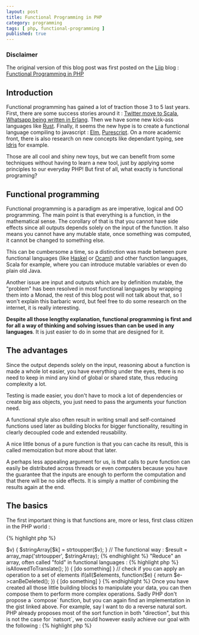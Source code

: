```yaml
---
layout: post
title: Functional Programming in PHP
category: programming
tags: [ php, functional-programming ]
published: true
---
```


### Disclaimer

The original version of this blog post was first posted on the [Liip](http://www.liip.ch) blog :
[Functional Programming in PHP](http://blog.liip.ch/archive/2014/11/05/functional-programing-in-php.html)

Introduction
------------

Functional programming has gained a lot of traction those 3 to 5 last years.
First, there are some success stories around it : [Twitter move to Scala][1],
[Whatsapp being written in Erlang][2]. Then we have some new kick-ass languages
like [Rust][3]. Finally, it seems the new hype is to create a functional language
compiling to javascript : [Elm][4], [Purescript][5]. On a more academic front, there
is also research on new concepts like dependant typing, see [Idris][6] for example.

[1]: http://www.slideshare.net/al3x/the-how-and-why-of-scala-at-twitter
[2]: http://www.fastcolabs.com/3026758/inside-erlang-the-rare-programming-language-behind-whatsapps-success
[3]: http://www.rust-lang.org/
[4]: http://elm-lang.org/
[5]: http://www.purescript.org/
[6]: http://www.idris-lang.org/

Those are all cool and shiny new toys, but we can benefit from some techniques
without having to learn a new tool, just by applying some principles to our
everyday PHP! But first of all, what exactly is functional programing?

<!--more-->

Functional programming
----------------------

Functional programming is a paradigm as are imperative, logical and OO programming.
The main point is that everything is a function, in the mathematical sense. The
corollary of that is that you cannot have side effects since all outputs depends
solely on the input of the function. It also means you cannot have any mutable state,
once something was computed, it cannot be changed to something else.

This can be cumbersome a time, so a distinction was made between pure functional
languages (like [Haskel][7] or [Ocaml][8]) and other function languages, Scala for example,
where you can introduce mutable variables or even do plain old Java.

[7]: https://www.haskell.org/
[8]: https://ocaml.org/

Another issue are input and outputs which are by definition mutable, the "problem"
has been resolved in most functional languages by wrapping them into a Monad, the rest
of this blog post will not talk about that, so I won't explain this barbaric word,
but feel free to do some research on the internet, it is really interesting.

**Despite all those lengthy explanation, functional programming is first and for all
a way of thinking and solving issues than can be used in any languages**. It is
just easier to do in some that are designed for it.


The advantages
--------------

Since the output depends solely on the input, reasoning about a function is made a whole lot
easier, you have everything under the eyes, there is no need to keep in mind any kind of
global or shared state, thus reducing complexity a lot.

Testing is made easier, you don't have to mock a lot of dependencies or create big ass
objects, you just need to pass the arguments your function need.

A functional style also often result in writing small and self-contained functions used
later as building blocks for bigger functionality, resulting in clearly decoupled code
and extended reusability.

A nice little bonus of a pure function is that you can cache its result, this is called
memoization but more about that later.

A perhaps less appealing argument for us, is that calls to pure function can easily be
distributed across threads or even computers because you have the guarantee that the
inputs are enough to perform the computation and that there will be no side effects.
It is simply a matter of combining the results again at the end.


The basics
----------

The first important thing is that functions are, more or less, first class citizen in
the PHP world :

{% highlight php %}
<?php
	// Function as a variable
	$func = function() {
	    return 42;
	};

	// Function as a return type
	function createFunction() {
	    return function() { return "Thanks for all the fish"; };
	};
	$func2 = createFunction();

	// Function as a parameter
	function display($func) {
	    echo $func()."\n\n";
	}

	// Call a function by name
	call_user_func_array('strtoupper', $someString);

	// objects as functions
	class SomeClass {
	    public function __invoke($param1, $param2) {
	        [...]
	    }
	}
	$instance = new SomeClass();
	$instance('First', 'Second'); // call the __invoke() method
{% endhighlight %}

Knowing that, we can start playing around with basic functional concepts. **For each example,
the "common" way of doing things will be presented first followed by the functional one**.
As it is often the case in functional programming, we will most of the time manipulate an
array.


Applying a function to all elements :

{% highlight php %}
<?php
    // The imperative way :

    foreach($stringArray as $k => $v) {
        $stringArray[$k] = strtoupper($v);
    }

    // The functional way :

    $result = array_map('strtoupper', $stringArray);
{% endhighlight %}

"Reduce" an array, often called "fold" in functional languages :

{% highlight php %}
<?php
    // The imperative way :

    $result = 0;
    foreach($intArray as $v) {
        $result += $v;
    }

    // The functional way :

    $result = array_reduce($intArray, function($a, $b) { return $a + $b; }, 0)
{% endhighlight %}

This particular example might not be a good one, but keep in mind that the applied function
can be of any particular complexity, and that you can declare and use it in other places.

It is also important to note that PHP offers an `array_sum` function for this particular case :

{% highlight php %}
<?php
    $result = array_sum($intArray);
{% endhighlight %}

Filter an array :

{% highlight php %}
<?php
    // The imperative way :

    $result = array();
    foreach($intArray as $v) {
        if($v % 2 === 0) {
            $result[] = $v;
        }
    }

    // The functional way :

    $result = array_filter($intArray, function($a) { return ($a % 2 === 0); })
{% endhighlight %}

A good example on how you can leverage the `array_filter` function is given in "[PHP The Right Way][9]".

[9]: http://www.phptherightway.com/pages/Functional-Programming.html

Some utility functions
----------------------

In most functional languages and library, you will also find functions that operates on
predicates (a test that return a boolean) and arrays. The most common examples are :

* `first` / `last` which returns the first, respectively last, element of an array matching the predicate
* `any` which returns true as soon as one element matches the predicate
* `all` which returns true if all elements matches the predicate

Those don't exists in PHP but you can find various implementations on the [github gist][20] I
created for the occasion.

[20]: https://gist.github.com/krtek4/0bb3aefd58106e254bd2

You can use this kind of function in rights management. For example to check if the
connected user has at least one role with a particular set of permission or to verify that you
can apply a particular transformation on all elements in an array :

{% highlight php %}
<?php
    // check for an administrative right
    if(any($roles, function($r) { return $r->isAllowedToTranslate(); }) {
        [do something]
    }

    // check if you can apply an operation to a set of elements
    if(all($elements, function($e) { return $e->canBeDeleted(); }) {
        [do something]
    }
{% endhighlight %}

Once you have created all those little building blocks to manipulate your data, you can
then compose them to perform more complex operations. Sadly PHP don't propose a `compose`
function, but you can again find an implementation in the gist linked above.

For example, say I want to do a reverse natural sort. PHP already proposes most of the sort
function in both "direction", but this is not the case for `natsort`, we could however easily
achieve our goal with the following :

{% highlight php %}
<?php
    $natrsort = compose('array_reverse', 'natsort');
    $natrsort($myArray);
{% endhighlight %}

There would be a lot of others thing to say or show, but I don't want to overwhelm you too much
and there is already a lot of really interesting resources available on the web :

* Larry Garfield has done presentations about the subject at various times, here is one of the most recent : [Functional PHP @ DrupalCon Austin 2014][10]
* A bit more theory about functional programming : [Functional Programming and PHP][11]
* A nice library with a lot of utility functions : [functional-php][12]
* If you are a bit lost with all those new functional funky words, just watch [Functional Programmer Lingo Explained, with Pictures][13]

[10]: https://www.youtube.com/watch?v=M3_xnTK6-pA
[11]: http://www.sitepoint.com/functional-programming-and-php/
[12]: https://github.com/lstrojny/functional-php
[13]: https://www.youtube.com/watch?v=uwrCQmpZ8Ts

There is even a book about this exact subject : "[Functional Programming in PHP][14]".
I didn't had the opportunity to read it as of now, but the recorded talk available is another take
at explaining functional programming with a bit of PHP history at the beginning. I found it a bit
too long, but still interesting.

[14]: http://www.functionalphp.com/

Memoization
-----------

The last thing I want to talk about is memoization or, put in other words, function results
caching.

Remember when we said that the result is solely dependent on the input, now say we have a
computational heavy function that is called multiple times with the same parameters. Knowing
that this is a pure function means you can just cache the result the first time and then simply
return hit the cache. This is exactly the same thing as using caching for web URLs.

You can do that really easily using static local variables in PHP :

{% highlight php %}
<?php
    function factorial($n) {
        static $cache = array();

        if($n == 1) return 1;

        if(! array_key_exists($n, $cache)) {
            $cache[$n] = $n * factorial($n - 1);
        }

        return $cache[$n];
    }
{% endhighlight %}

You can also generalize this mechanism using a nifty function that will return a memoized version
of any pure function :

{% highlight php %}
<?php
    function memoize($func) {
        return function() use($func) {
            static $cache = array();

            $args = func_get_args();
            $key = serialize($args);
            if(! array_key_exists($key, $cache)) {
                $cache[$key] = call_user_func_array($func, $args);
            }
            return $cache[$key];
        }
    }
{% endhighlight %}

You can then simply do the following :

{% highlight php %}
<?php
    $factorial = function($n) use(&$factorial) {
        if($n == 1) return 1;
        return $n * $factorial($n -1);
    }
    $mem_factorial = memoize($factorial);
{% endhighlight %}

Et voilà! You just built a cached version of a pure function.


Conclusion
----------

Functional programing is not necessarily this difficult thing we are something lead to believe it is.
You don't need to learn a brand new language to start applying the principle in your daily work,
you can even start with tiny little steps and take your time to build up your expertise!

In most cases, having a "functional mindset" makes your code easier to reason with and automatically
promotes common best practices like "Single Responsibility Principle" and "Reusability". You even have a
total absence of side effect for free if you write pure functions!

Someone once said *Functional languages enforce what is simply "good code" in other languages.*

Also, learning different ways to do things can only open your mind and make you a better developer.

This is why I encourage you to try techniques discussed in this post and why not take the more radical
decision to try one of those obscure pure functional languages that some bearded guy are talking about
in conferences. I can't promise you that you will fall in love and don't come back to PHP, but I am sure
that you will learn a lot in the process!

If I could only say one last thing, it would be : "Always strive to learn new things and don't stay in your comfort zone".

